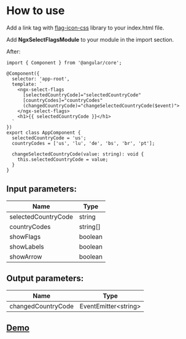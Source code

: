 # How to use

Add a link tag with [flag-icon-css](https://cdnjs.com/libraries/flag-icon-css) library to your index.html file.

Add **NgxSelectFlagsModule** to your module in the import section.

After:

```
import { Component } from '@angular/core';

@Component({
  selector: 'app-root',
  template: `
    <ngx-select-flags
      [selectedCountryCode]="selectedCountryCode"
      [countryCodes]="countryCodes"
      (changedCountryCode)="changeSelectedCountryCode($event)">
    </ngx-select-flags>
    <h1>{{ selectedCountryCode }}</h1>
  `
})
export class AppComponent {
  selectedCountryCode = 'us';
  countryCodes = ['us', 'lu', 'de', 'bs', 'br', 'pt'];

  changeSelectedCountryCode(value: string): void {
    this.selectedCountryCode = value;
  }
}
```

## Input parameters:

Name | Type
------------ | -------------
selectedCountryCode | string
countryCodes | string[]
showFlags | boolean
showLabels | boolean
showArrow | boolean

## Output parameters:

Name | Type
------------ | -------------
changedCountryCode | EventEmitter\<string>

## [Demo](https://iamartyom.github.io/ngx-select-flags/)